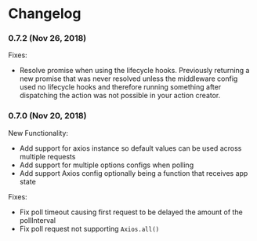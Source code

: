 # Changelog

### 0.7.2 (Nov 26, 2018)

Fixes:

- Resolve promise when using the lifecycle hooks. Previously returning a new promise that was never
  resolved unless the middleware config used no lifecycle hooks and therefore running something after
  dispatching the action was not possible in your action creator.

### 0.7.0 (Nov 20, 2018)

New Functionality:

- Add support for axios instance so default values can be used across multiple requests
- Add support for multiple options configs when polling
- Add support Axios config optionally being a function that receives app state

Fixes:

- Fix poll timeout causing first request to be delayed the amount of the pollInterval
- Fix poll request not supporting `Axios.all()`
